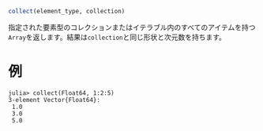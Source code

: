 ```julia
collect(element_type, collection)
```

指定された要素型のコレクションまたはイテラブル内のすべてのアイテムを持つ`Array`を返します。結果は`collection`と同じ形状と次元数を持ちます。

# 例

```jldoctest
julia> collect(Float64, 1:2:5)
3-element Vector{Float64}:
 1.0
 3.0
 5.0
```
